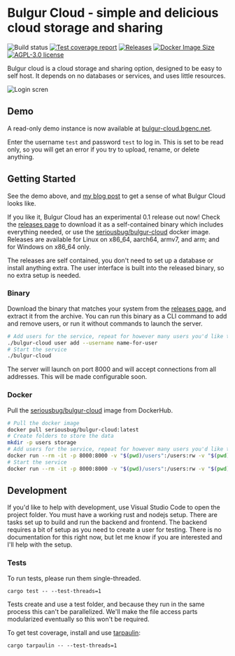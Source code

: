 # Bulgur Cloud - simple and delicious cloud storage and sharing

![Build status](https://img.shields.io/github/workflow/status/SeriousBug/bulgur-cloud/coverage) [![Test coverage report](https://img.shields.io/codecov/c/github/SeriousBug/bulgur-cloud)](https://codecov.io/gh/SeriousBug/bulgur-cloud) [![Releases](https://img.shields.io/github/v/release/SeriousBug/bulgur-cloud?include_prereleases)](https://github.com/SeriousBug/bulgur-cloud/releases) [![Docker Image Size](https://img.shields.io/docker/image-size/seriousbug/bulgur-cloud)](https://hub.docker.com/r/seriousbug/bulgur-cloud) [![AGPL-3.0 license](https://img.shields.io/github/license/SeriousBug/bulgur-cloud)](https://github.com/SeriousBug/bulgur-cloud/blob/main/LICENSE.txt)

Bulgur cloud is a cloud storage and sharing option, designed to be easy to self
host. It depends on no databases or services, and uses little resources.

![Login scren](https://bgenc.net/img/2022-03-29-00-17-38.png)

## Demo

A read-only demo instance is now available at [bulgur-cloud.bgenc.net](https://bulgur-cloud.bgenc.net).

Enter the username `test` and password `test` to log in. This is set to be read only, so you will get an error if you try to upload, rename, or delete anything.

## Getting Started

See the demo above, and [my blog post](https://bgenc.net/bulgur-cloud-intro/) to get a sense of what Bulgur Cloud looks like.

If you like it, Bulgur Cloud has an experimental 0.1 release out now! Check the
[releases page](https://github.com/SeriousBug/bulgur-cloud/releases) to download
it as a self-contained binary which includes everything needed, or use the
[seriousbug/bulgur-cloud](https://hub.docker.com/r/seriousbug/bulgur-cloud)
docker image. Releases are available for Linux on x86_64, aarch64, armv7, and
arm; and for Windows on x86_64 only.

The releases are self contained, you don't need to set up a database or install
anything extra. The user interface is built into the released binary, so no
extra setup is needed.

### Binary

Download the binary that matches your system from the [releases page](https://github.com/SeriousBug/bulgur-cloud/releases), and extract it from the archive.
You can run this binary as a CLI command to add and remove users, or run it without commands to launch the server.

```bash
# Add users for the service, repeat for however many users you'd like to add
./bulgur-cloud user add --username name-for-user
# Start the service
./bulgur-cloud
```

The server will launch on port 8000 and will accept connections from all
addresses. This will be made configurable soon.

### Docker

Pull the [seriousbug/bulgur-cloud](https://hub.docker.com/r/seriousbug/bulgur-cloud)
image from DockerHub.

```bash
# Pull the docker image
docker pull seriousbug/bulgur-cloud:latest
# Create folders to store the data
mkdir -p users storage
# Add users for the service, repeat for however many users you'd like to add
docker run --rm -it -p 8000:8000 -v "$(pwd)/users":/users:rw -v "$(pwd)/storage":/storage:rw seriousbug/bulgur-cloud:latest user add --username name-for-user
# Start the service
docker run --rm -it -p 8000:8000 -v "$(pwd)/users":/users:rw -v "$(pwd)/storage":/storage:rw seriousbug/bulgur-cloud:latest
```

## Development

If you'd like to help with development, use Visual Studio Code to open the
project folder. You must have a working rust and nodejs setup. There are tasks
set up to build and run the backend and frontend. The backend requires a bit of
setup as you need to create a user for testing. There is no documentation for
this right now, but let me know if you are interested and I'll help with the
setup.

### Tests

To run tests, please run them single-threaded.

```
cargo test -- --test-threads=1
```

Tests create and use a test folder, and because they run in the same process
this can't be parallelized. We'll make the file access parts modularized
eventually so this won't be required.

To get test coverage, install and use [tarpaulin](https://github.com/xd009642/tarpaulin):

```
cargo tarpaulin -- --test-threads=1
```
